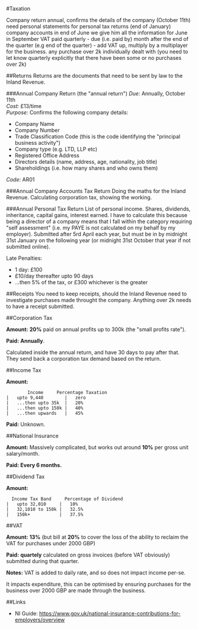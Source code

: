 #Taxation

Company return annual, confirms the details of the company (October 11th)
need personal statements for personal tax returns (end of January)
company accounts in end of June
we give him all the information for June in September
VAT paid quarterly - due (i.e. paid by) month after the end of the quarter (e.g end of the quarter) - add VAT up, multiply by a multiplayer for the business. any purchase over 2k individually dealt with (you need to let know quarterly explicitly that there have been some or no purchases over 2k)


##Returns 
Returns are the documents that need to be sent by law to the Inland Revenue.

###Annual Company Return (the "annual return")
*Due:* Annually, October 11th<br/>
*Cost:* £13/time<br/>
*Purpose:* Confirms the following company details:<br/>
 - Company Name
 - Company Number
 - Trade Classification Code (this is the code identifying the "principal business activity")
 - Company type (e.g. LTD, LLP etc)
 - Registered Office Address
 - Directors details (name, address, age, nationality, job title)
 - Shareholdings (i.e. how many shares and who owns them)

*Code:* AR01<br/>

###Annual Company Accounts Tax Return
Doing the maths for the Inland Revenue. Calculating corporation tax, showing the working.

###Annual Personal Tax Return
List of personal income. Shares, dividends, inheritance, capital gains, interest earned.
I have to calculate this because being a director of a company means that I fall within the category requiring "self assessment" (i.e. my PAYE is not calculated on my behalf by my employer).
Submitted after 5rd April each year, but must be in by midnight 31st January on the following year (or midnight 31st October that year if not submitted online).

Late Penalties:
 - 1 day: £100
 - £10/day thereafter upto 90 days
 - ...then 5% of the tax, or £300 whichever is the greater

##Receipts
You need to keep receipts, should the Inland Revenue need to investigate purchases made throught the company. Anything over 2k needs to have a receipt submitted.

##Corporation Tax

**Amount:** **20%** paid on annual profits up to 300k (the "small profits rate").
 
 **Paid:** **Annually**.
 
Calculated inside the annual return, and have 30 days to pay after that. They send back a corporation tax demand based on the return.

##Income Tax

**Amount:**

            Income     Percentage Taxation
    |   upto 9,440        |   zero
    |   ...then upto 35k  |   20%
    |   ...then upto 150k |   40%
    |   ...then upwards   |   45%
    
 **Paid:** Unknown.

##National Insurance

**Amount:** Massively complicated, but works out around **10%** per gross unit salary/month.

**Paid:** **Every 6 months.**

##Dividend Tax

**Amount:**

      Income Tax Band     Percentage of Dividend
    |   upto 32,010     |   10%
    |   32,1010 to 150k |   32.5%
    |   150k+           |   37.5%

##VAT

**Amount:** **13%** (but bill at **20%** to cover the loss of the ability to reclaim the VAT for purchases under 2000 GBP)

**Paid:** **quartely** calculated on gross invoices (before VAT obviously) submitted during that quarter.

**Notes:** VAT is added to daily rate, and so does not impact income per-se.

It impacts expenditure, this can be optimised by ensuring purchases for the business over 2000 GBP are made through the business.

##Links

 - NI Guide: https://www.gov.uk/national-insurance-contributions-for-employers/overview
